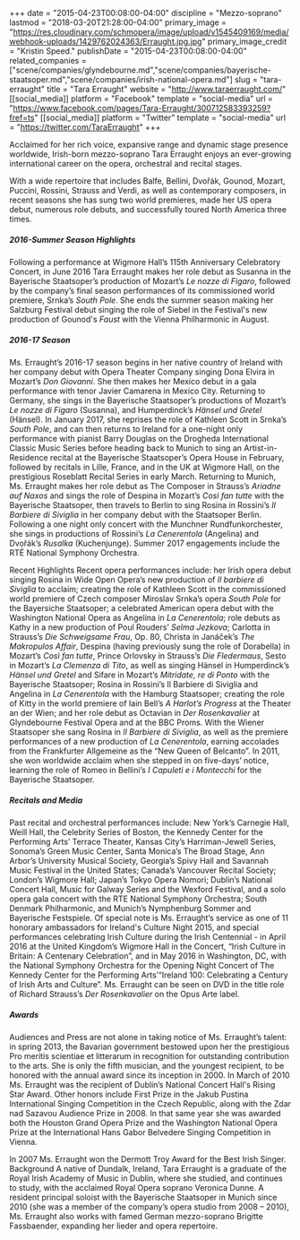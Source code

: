+++
date = "2015-04-23T00:08:00-04:00"
discipline = "Mezzo-soprano"
lastmod = "2018-03-20T21:28:00-04:00"
primary_image = "https://res.cloudinary.com/schmopera/image/upload/v1545409169/media/webhook-uploads/1429762024363/Erraught.jpg.jpg"
primary_image_credit = "Kristin Speed."
publishDate = "2015-04-23T00:08:00-04:00"
related_companies = ["scene/companies/glyndebourne.md","scene/companies/bayerische-staatsoper.md","scene/companies/irish-national-opera.md"]
slug = "tara-erraught"
title = "Tara Erraught"
website = "http://www.taraerraught.com/"
[[social_media]]
platform = "Facebook"
template = "social-media"
url = "https://www.facebook.com/pages/Tara-Erraught/300712583393259?fref=ts"
[[social_media]]
platform = "Twitter"
template = "social-media"
url = "https://twitter.com/TaraErraught"
+++

Acclaimed for her rich voice, expansive range and dynamic stage presence worldwide, Irish-born mezzo-soprano Tara Erraught enjoys an ever-growing international career on the opera, orchestral and recital stages. 

With a wide repertoire that includes Balfe, Bellini, Dvořák, Gounod, Mozart, Puccini, Rossini, Strauss and Verdi, as well as contemporary composers, in recent seasons she has sung two world premieres, made her US opera debut, numerous role debuts, and successfully toured North America three times.

##### 2016-Summer Season Highlights 

Following a performance at Wigmore Hall’s 115th Anniversary Celebratory Concert, in June 2016 Tara Erraught makes her role debut as Susanna in the Bayerische Staatsoper’s production of Mozart’s *Le nozze di Figaro*, followed by the company’s final season performances of its commissioned world premiere, Srnka’s *South Pole*. She ends the summer season making her Salzburg Festival debut singing the role of Siebel in the Festival's new production of Gounod's *Faust* with the Vienna Philharmonic in August.  

##### **2016-17 Season** 

Ms. Erraught’s 2016-17 season begins in her native country of Ireland with her company debut with Opera Theater Company singing Dona Elvira in Mozart’s *Don Giovanni*.  She then makes her Mexico debut in a gala performance with tenor Javier Camarena in Mexico City. Returning to Germany, she sings in the Bayerische Staatsoper’s productions of Mozart’s *Le nozze di Figaro* (Susanna), and Humperdinck’s *Hänsel und Gretel* (Hänsel). In January 2017, she reprises the role of Kathleen Scott in Srnka’s *South Pole*, and can then returns to Ireland for a one-night only performance with pianist Barry Douglas on the Drogheda International Classic Music Series before heading back to Munich to sing an Artist-in-Residence recital at the Bayerische Staatsoper’s Opera House in February, followed by recitals in Lille, France, and in the UK at Wigmore Hall, on the prestigious Roseblatt Recital Series in early March. Returning to Munich, Ms. Erraught makes her role debut as The Composer in Strauss’s *Ariadne auf Naxos* and sings the role of Despina in Mozart’s *Così fan tutte* with the Bayerische Staatsoper, then travels to Berlin to sing Rosina in Rossini’s *Il Barbiere di Siviglia* in her company debut with the Staatsoper Berlin. Following a one night only concert with the Munchner Rundfunkorchester, she sings in productions of Rossini’s *La Cenerentola* (Angelina) and Dvořák’s *Rusalka* (Kuchenjunge). Summer 2017 engagements include the RTÉ National Symphony Orchestra. 

Recent Highlights Recent opera performances include: her Irish opera debut singing Rosina in Wide Open Opera’s new production of *Il barbiere di Siviglia* to acclaim; creating the role of Kathleen Scott in the commissioned world premiere of Czech composer Miroslav Srnka’s opera *South Pole* for the Bayersiche Staatsoper; a celebrated American opera debut with the Washington National Opera as Angelina in *La Cenerentola*; role debuts as Kathy in a new production of Poul Rouders’ *Selma Jezkova*; Carlotta in Strauss’s *Die Schweigsame Frau*, Op. 80, Christa in Janáček’s *The Makropulos Affair*, Despina (having previously sung the role of Dorabella) in Mozart’s *Così fan tutte*, Prince Orlovsky in Strauss’s *Die Fledermaus*, Sesto in Mozart’s *La Clemenza di Tito*, as well as singing Hänsel in Humperdinck’s *Hänsel und Gretel* and Sifare in Mozart’s *Mitridate, re di Ponto* with the Bayerische Staatsoper; Rosina in Rossini’s Il Barbiere di Siviglia and Angelina in *La Cenerentola* with the Hamburg Staatsoper; creating the role of Kitty in the  world premiere of Iain Bell’s *A Harlot’s Progress* at the Theater an der Wien; and her role debut as  Octavian in *Der Rosenkavalier* at Glyndebourne Festival Opera and at the BBC Proms. With the Wiener Staatsoper she sang Rosina in *Il Barbiere di Siviglia*, as well as the premiere performances of a new production of *La Cenerentola*, earning accolades from the Frankfurter Allgemeine as the “New Queen of Belcanto”. In 2011, she won worldwide acclaim when she stepped in on five-days’ notice, learning the role of Romeo in Bellini’s *I Capuleti e i Montecchi* for the Bayerische Staatsoper.

##### Recitals and Media

Past recital and orchestral performances include: New York’s Carnegie Hall, Weill Hall, the Celebrity Series of Boston, the Kennedy Center for the Performing Arts’ Terrace Theater, Kansas City’s Harriman-Jewell Series, Sonoma’s Green Music Center, Santa Monica’s The Broad Stage, Ann Arbor’s University Musical Society, Georgia’s Spivy Hall and Savannah Music Festival in the United States; Canada’s Vancouver Recital Society; London’s Wigmore Hall; Japan’s Tokyo Opera Nomori; Dublin’s National Concert Hall, Music for Galway Series and the Wexford Festival, and a solo opera gala concert with the RTE National Symphony Orchestra; South Denmark Philharmonic, and Munich’s Nymphenburg Sommer and Bayerische Festspiele. Of special note is Ms. Erraught’s service as one of 11 honorary ambassadors for Ireland's Culture Night 2015, and special performances celebrating Irish Culture during the Irish Centennial - in April 2016 at the United Kingdom’s Wigmore Hall in the Concert, “Irish Culture in Britain: A Centenary Celebration”, and in May 2016 in Washington, DC, with the National Symphony Orchestra for the Opening Night Concert of The Kennedy Center for the Performing Arts’“Ireland 100: Celebrating a Century of Irish Arts and Culture”. Ms. Erraught can be seen on DVD in the title role of Richard Strauss’s *Der Rosenkavalier* on the Opus Arte label. 

##### Awards 

Audiences and Press are not alone in taking notice of Ms. Erraught’s talent: in spring 2013, the Bavarian government bestowed upon her the prestigious Pro meritis scientiae et litterarum in recognition for outstanding contribution to the arts. She is only the fifth musician, and the youngest recipient, to be honored with the annual award since its inception in 2000. In March of 2010 Ms. Erraught was the recipient of Dublin’s National Concert Hall's Rising Star Award. Other honors include First Prize in the Jakub Pustina International Singing Competition in the Czech Republic, along with the Zdar nad Sazavou Audience Prize in 2008. In that same year she was awarded both the Houston Grand Opera Prize and the Washington National Opera Prize at the International Hans Gabor Belvedere Singing Competition in Vienna. 

In 2007 Ms. Erraught won the Dermott Troy Award for the Best Irish Singer. Background A native of Dundalk, Ireland, Tara Erraught is a graduate of the Royal Irish Academy of Music in Dublin, where she studied, and continues to study, with the acclaimed Royal Opera soprano Veronica Dunne. A resident principal soloist with the Bayerische Staatsoper in Munich since 2010 (she was a member of the company’s opera studio from 2008 – 2010), Ms. Erraught also works with famed German mezzo-soprano Brigitte Fassbaender, expanding her lieder and opera repertoire.
